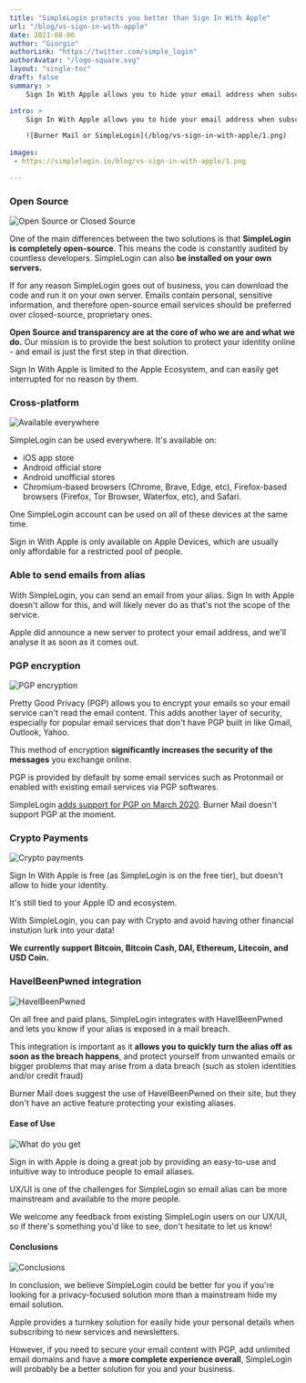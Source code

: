```yaml
---
title: "SimpleLogin protects you better than Sign In With Apple"
url: "/blog/vs-sign-in-with-apple"
date: 2021-08-06
author: "Giorgio"
authorLink: "https://twitter.com/simple_login"
authorAvatar: "/logo-square.svg"
layout: "single-toc"
draft: false
summary: >
    Sign In With Apple allows you to hide your email address when subscribing to digital services online. Although that's better than nothing, we believe SimpleLogin provides a more feature-rich solution for your email privacy needs.

intro: >
    Sign In With Apple allows you to hide your email address when subscribing to digital services online. Although that's better than nothing, we believe SimpleLogin provides a more feature-rich solution for your email privacy needs.

    ![Burner Mail or SimpleLogin](/blog/vs-sign-in-with-apple/1.png)
    
images: 
 - https://simplelogin.io/blog/vs-sign-in-with-apple/1.png

---
```


### Open Source

![Open Source or Closed Source](/blog/vs-burnermail/2.png)

One of the main differences between the two solutions is that **SimpleLogin is completely open-source**. This means the code is constantly audited by countless developers. SimpleLogin can also **be installed on your own servers.**

If for any reason SimpleLogin goes out of business, you can download the code and run it on your own server. Emails contain personal, sensitive information, and therefore open-source email services should be preferred over closed-source, proprietary ones. 

**Open Source and transparency are at the core of who we are and what we do.** Our mission is to provide the best solution to protect your identity online - and email is just the first step in that direction.

Sign In With Apple is limited to the Apple Ecosystem, and can easily get interrupted for no reason by them.


### Cross-platform

![Available everywhere](/blog/vs-burnermail/3.png)

SimpleLogin can be used everywhere. It's available on: 

- iOS app store
- Android official store
- Android unofficial stores
- Chromium-based browsers (Chrome, Brave, Edge, etc), Firefox-based browsers (Firefox, Tor Browser, Waterfox, etc), and Safari.

One SimpleLogin account can be used on all of these devices at the same time.

Sign in With Apple is only available on Apple Devices, which are usually only affordable for a restricted pool of people.


### Able to send emails from alias

With SimpleLogin, you can send an email from your alias. Sign In with Apple doesn't allow for this, and will likely never do as that's not the scope of the service.

Apple did announce a new server to protect your email address, and we'll analyse it as soon as it comes out.

### PGP encryption

![PGP encryption](/blog/vs-burnermail/6.png)

Pretty Good Privacy (PGP) allows you to encrypt your emails so your email service can't read the email content. This adds another layer of security, especially for popular email services that don't have PGP built in like Gmail, Outlook, Yahoo. 

This method of encryption **significantly increases the security of the messages** you exchange online. 

PGP is provided by default by some email services such as Protonmail or enabled with existing email services via PGP softwares.

SimpleLogin [adds support for PGP on March 2020](/blog/introducing-pgp/). Burner Mail doesn't support PGP at the moment. 


### Crypto Payments

![Crypto payments](/blog/vs-burnermail/7.png)

Sign In With Apple is free (as SimpleLogin is on the free tier), but doesn't allow to hide your identity. 

It's still tied to your Apple ID and ecosystem.

With SimpleLogin, you can pay with Crypto and avoid having other financial instution lurk into your data!

**We currently support Bitcoin, Bitcoin Cash, DAI, Ethereum, Litecoin, and USD Coin.**


### HaveIBeenPwned integration

![HaveIBeenPwned](/blog/vs-burnermail/8.png)

On all free and paid plans, SimpleLogin integrates with HaveIBeenPwned and lets you know if your alias is exposed in a mail breach. 

This integration is important as it **allows you to quickly turn the alias off as soon as the breach happens**, and protect yourself from unwanted emails or bigger problems that may arise from a data breach (such as stolen identities and/or credit fraud)

Burner Mail does suggest the use of HaveIBeenPwned on their site, but they don't have an active feature protecting your existing aliases.


#### Ease of Use

![What do you get](/blog/vs-burnermail/9.png)

Sign in with Apple is doing a great job by providing an easy-to-use and intuitive way to introduce people to email aliases. 

UX/UI is one of the challenges for SimpleLogin so email alias can be more mainstream and available to the more people.

We welcome any feedback from existing SimpleLogin users on our UX/UI, so if there's something you'd like to see, don't hesitate to let us know!


#### Conclusions

![Conclusions](/blog/vs-burnermail/10.png)

In conclusion, we believe SimpleLogin could be better for you if you're looking for a privacy-focused solution more than a mainstream hide my email solution.

Apple provides a turnkey solution for easily hide your personal details when subscribing to new services and newsletters.

However, if you need to secure your email content with PGP, add unlimited email domains and have a **more complete experience overall**, SimpleLogin will probably be a better solution for you and your business.


